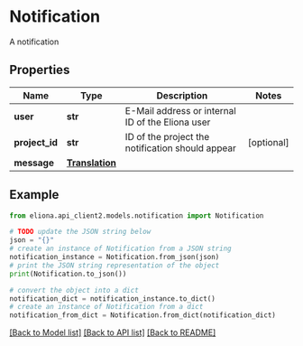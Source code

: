# Notification

A notification

## Properties

Name | Type | Description | Notes
------------ | ------------- | ------------- | -------------
**user** | **str** | E-Mail address or internal ID of the Eliona user | 
**project_id** | **str** | ID of the project the notification should appear | [optional] 
**message** | [**Translation**](Translation.md) |  | 

## Example

```python
from eliona.api_client2.models.notification import Notification

# TODO update the JSON string below
json = "{}"
# create an instance of Notification from a JSON string
notification_instance = Notification.from_json(json)
# print the JSON string representation of the object
print(Notification.to_json())

# convert the object into a dict
notification_dict = notification_instance.to_dict()
# create an instance of Notification from a dict
notification_from_dict = Notification.from_dict(notification_dict)
```
[[Back to Model list]](../README.md#documentation-for-models) [[Back to API list]](../README.md#documentation-for-api-endpoints) [[Back to README]](../README.md)


